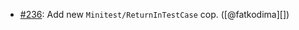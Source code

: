 * [#236](https://github.com/rubocop/rubocop-minitest/issues/236): Add new `Minitest/ReturnInTestCase` cop. ([@fatkodima][])
